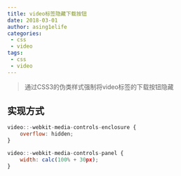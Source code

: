 ```yaml
---
title: video标签隐藏下载按钮
date: 2018-03-01
author: asing1elife
categories:
 - css
 - video
tags:
 - css
 - video
---
```

> 通过CSS3的伪类样式强制将video标签的下载按钮隐藏  

## 实现方式
```js
video::-webkit-media-controls-enclosure {
    overflow: hidden;
}

video::-webkit-media-controls-panel {
    width: calc(100% + 30px);
}
```